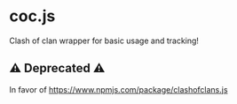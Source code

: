 # coc.js
 Clash of clan wrapper for basic usage and tracking!

## :warning: **Deprecated** :warning:
In favor of https://www.npmjs.com/package/clashofclans.js
